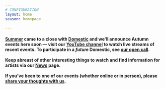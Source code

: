 ```yaml
---
# CONFIGURATION
layout: home
season: homepage

---
```

#### [Summer](/current/2020-summer) came to a close with [Domestic](/current/2020-domestic) and we'll announce Autumn events here soon — visit our <a href="http://bit.ly/YTwarnmcr" target="_blank">YouTube channel</a> to watch live streams of recent events. To participate in a *future* Domestic, see <a href="http://domesticmcr.posthaven.com" target="_blank">our open call</a>.<br><br>Keep abreast of other interesting things to watch and find information for artists via our [News](/news) page.<br><br>If you've been to one of our events (whether online or in person), please <a href="http://bit.ly/warnmcrfeedback" target="_blank">share your thoughts with us</a>.
